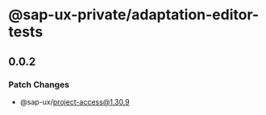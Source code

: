 # @sap-ux-private/adaptation-editor-tests

## 0.0.2

### Patch Changes

-   @sap-ux/project-access@1.30.9
